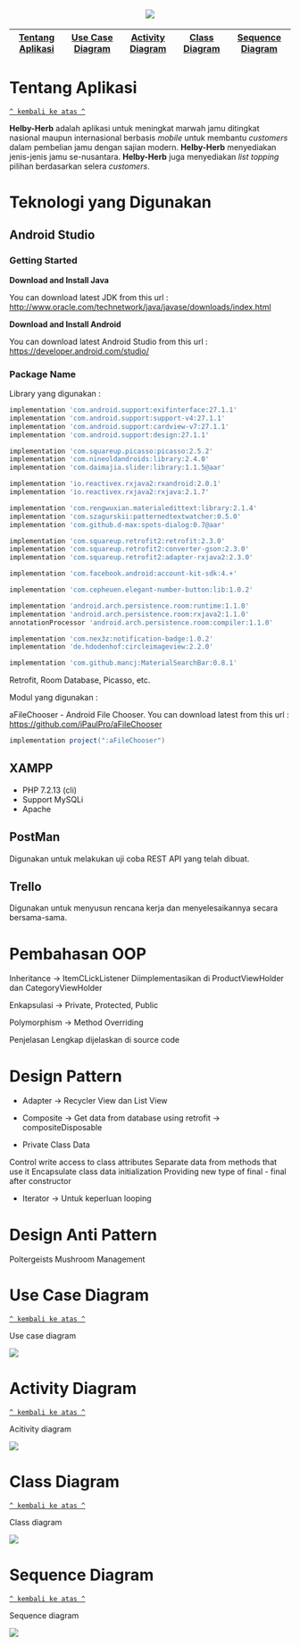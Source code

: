 <h1 align="center"><img src="documentation/logo.png"></h1>

[Tentang Aplikasi](#tentang-aplikasi) | [Use Case Diagram](#use-case-diagram) | [Activity Diagram](#activity-diagram) | [Class Diagram](#class-diagram) | [Sequence Diagram](#sequence-diagram)
:---:|:---:|:---:|:---:|:---:



# Tentang Aplikasi
[`^ kembali ke atas ^`](#)

**Helby-Herb** adalah aplikasi untuk meningkat marwah jamu ditingkat nasional maupun internasional berbasis *mobile* untuk membantu *customers* dalam pembelian jamu dengan sajian modern. **Helby-Herb** menyediakan jenis-jenis jamu se-nusantara. **Helby-Herb** juga menyediakan *list* *topping* pilihan berdasarkan selera *customers*.


# Teknologi yang Digunakan
## Android Studio
### Getting Started

**Download and Install Java**

You can download latest JDK from this url : http://www.oracle.com/technetwork/java/javase/downloads/index.html

**Download and Install Android**

You can download latest Android Studio from this url : https://developer.android.com/studio/

### Package Name
Library yang digunakan :

```groovy
implementation 'com.android.support:exifinterface:27.1.1'
implementation 'com.android.support:support-v4:27.1.1'
implementation 'com.android.support:cardview-v7:27.1.1'
implementation 'com.android.support:design:27.1.1'

implementation 'com.squareup.picasso:picasso:2.5.2'
implementation 'com.nineoldandroids:library:2.4.0'
implementation 'com.daimajia.slider:library:1.1.5@aar'

implementation 'io.reactivex.rxjava2:rxandroid:2.0.1'
implementation 'io.reactivex.rxjava2:rxjava:2.1.7'

implementation 'com.rengwuxian.materialedittext:library:2.1.4'
implementation 'com.szagurskii:patternedtextwatcher:0.5.0'
implementation 'com.github.d-max:spots-dialog:0.7@aar'

implementation 'com.squareup.retrofit2:retrofit:2.3.0'
implementation 'com.squareup.retrofit2:converter-gson:2.3.0'
implementation 'com.squareup.retrofit2:adapter-rxjava2:2.3.0'

implementation 'com.facebook.android:account-kit-sdk:4.+'

implementation 'com.cepheuen.elegant-number-button:lib:1.0.2'

implementation 'android.arch.persistence.room:runtime:1.1.0'
implementation 'android.arch.persistence.room:rxjava2:1.1.0'
annotationProcessor 'android.arch.persistence.room:compiler:1.1.0'

implementation 'com.nex3z:notification-badge:1.0.2'
implementation 'de.hdodenhof:circleimageview:2.2.0'

implementation 'com.github.mancj:MaterialSearchBar:0.8.1'
```
Retrofit, Room Database, Picasso, etc.

Modul yang digunakan :

aFileChooser - Android File Chooser. You can download latest from this url : https://github.com/iPaulPro/aFileChooser

```groovy
implementation project(":aFileChooser")
```
## XAMPP
* PHP 7.2.13 (cli) 
* Support MySQLi
* Apache

## PostMan
Digunakan untuk melakukan uji coba REST API yang telah dibuat.
## Trello
Digunakan untuk menyusun rencana kerja dan menyelesaikannya secara bersama-sama.

# Pembahasan OOP

Inheritance -> ItemCLickListener
Diimplementasikan di ProductViewHolder dan CategoryViewHolder

Enkapsulasi -> Private, Protected, Public

Polymorphism -> Method Overriding

Penjelasan Lengkap dijelaskan di source code

# Design Pattern

* Adapter -> Recycler View dan List View

* Composite -> Get data from database using retrofit -> compositeDisposable

* Private Class Data

Control write access to class attributes
Separate data from methods that use it
Encapsulate class data initialization
Providing new type of final - final after constructor

* Iterator -> Untuk keperluan looping

# Design Anti Pattern

Poltergeists
Mushroom Management

# Use Case Diagram
[`^ kembali ke atas ^`](#)

Use case diagram

<img src="documentation/Use_Case_Diagram.jpg">


# Activity Diagram
[`^ kembali ke atas ^`](#)

Acitivity diagram

<img src="documentation/Activity_Diagram.png">

# Class Diagram
[`^ kembali ke atas ^`](#)

Class diagram

<img src="documentation/Class_Diagram.png">

# Sequence Diagram
[`^ kembali ke atas ^`](#)

Sequence diagram

<img src="documentation/Sequence_Diagram.png">